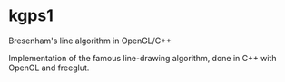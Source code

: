 kgps1
=====

Bresenham's line algorithm in OpenGL/C++ 

Implementation of the famous line-drawing algorithm, done in C++ with OpenGL and freeglut.
